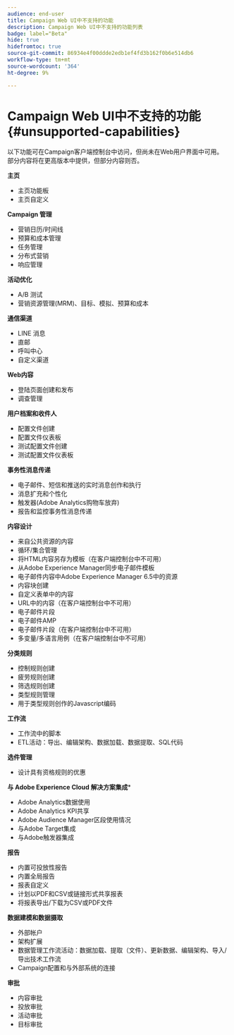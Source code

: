 ```yaml
---
audience: end-user
title: Campaign Web UI中不支持的功能
description: Campaign Web UI中不支持的功能列表
badge: label="Beta"
hide: true
hidefromtoc: true
source-git-commit: 86934e4f00ddde2edb1ef4fd3b162f0b6e514db6
workflow-type: tm+mt
source-wordcount: '364'
ht-degree: 9%

---
```



# Campaign Web UI中不支持的功能 {#unsupported-capabilities}

以下功能可在Campaign客户端控制台中访问，但尚未在Web用户界面中可用。 部分内容将在更高版本中提供，但部分内容则否。

**主页**

* 主页功能板
* 主页自定义


**Campaign 管理**

* 营销日历/时间线
* 预算和成本管理
* 任务管理
* 分布式营销
* 响应管理

**活动优化**

* A/B 测试
* 营销资源管理(MRM)、目标、模拟、预算和成本

**通信渠道**

* LINE 消息
* 直邮
* 呼叫中心
* 自定义渠道

**Web内容**

* 登陆页面创建和发布
* 调查管理

**用户档案和收件人**

* 配置文件创建
* 配置文件仪表板
* 测试配置文件创建
* 测试配置文件仪表板

**事务性消息传递**

* 电子邮件、短信和推送的实时消息创作和执行
* 消息扩充和个性化
* 触发器(Adobe Analytics购物车放弃)
* 报告和监控事务性消息传递

**内容设计**

* 来自公共资源的内容
* 循环/集合管理
* 将HTML内容另存为模板（在客户端控制台中不可用）
* 从Adobe Experience Manager同步电子邮件模板
* 电子邮件内容中Adobe Experience Manager 6.5中的资源
* 内容块创建
* 自定义表单中的内容
* URL中的内容（在客户端控制台中不可用）
* 电子邮件片段
* 电子邮件AMP
* 电子邮件片段（在客户端控制台中不可用）
* 多变量/多语言用例（在客户端控制台中不可用）

**分类规则**

* 控制规则创建
* 疲劳规则创建
* 筛选规则创建
* 类型规则管理
* 用于类型规则创作的Javascript编码

**工作流**

* 工作流中的脚本
* ETL活动：导出、编辑架构、数据加载、数据提取、SQL代码

**选件管理**

* 设计具有资格规则的优惠

**与 Adobe Experience Cloud 解决方案集成***

* Adobe Analytics数据使用
* Adobe Analytics KPI共享
* Adobe Audience Manager区段使用情况
* 与Adobe Target集成
* 与Adobe触发器集成

**报告**

* 内置可投放性报告
* 内置全局报告
* 报表自定义
* 计划以PDF和CSV或链接形式共享报表
* 将报表导出/下载为CSV或PDF文件

**数据建模和数据摄取**

* 外部帐户
* 架构扩展
* 数据管理工作流活动：数据加载、提取（文件）、更新数据、编辑架构、导入/导出技术工作流
* Campaign配置和与外部系统的连接

**审批**

* 内容审批
* 投放审批
* 活动审批
* 目标审批


